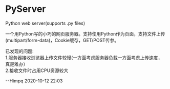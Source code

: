 # PyServer
Python web server(supports .py files)

一个用Python写的小巧的网页服务器。支持使用Python作为页面，支持文件上传(multipart/form-data)，Cookie缓存，GET/POST传参。

已发现的问题:<br>
1.服务器接收浏览器上传文件较慢(一方面考虑服务器负载一方面考虑上传速度，真是难办）<br>
2.接收文件时占用CPU资源较大<br>

--Himpq
2020-10-12 22:03
 
